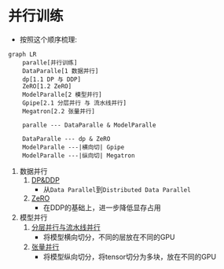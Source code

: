 # 并行训练



- 按照这个顺序梳理:
```mermaid
graph LR
    paralle[并行训练]
    DataParalle[1 数据并行]
    dp[1.1 DP 与 DDP]
    ZeRO[1.2 ZeRO]
    ModelParalle[2 模型并行]
    Gpipe[2.1 分层并行 与 流水线并行]
    Megatron[2.2 张量并行]

    paralle --- DataParalle & ModelParalle

    DataParalle --- dp & ZeRO
    ModelParalle ---|横向切| Gpipe
    ModelParalle ---|纵向切| Megatron

```

1. 数据并行
    1. [DP&DDP](LLM/并行训练/DP&DDP.md)
        - 从`Data Parallel`到`Distributed Data Parallel`
    2. [ZeRO](LLM/并行训练/ZeRO.md)
        - 在DDP的基础上，进一步降低显存占用
2. 模型并行
    1. [分层并行与流水线并行](LLM/并行训练/分层并行与流水线并行.md)
        - 将模型横向切分，不同的层放在不同的GPU
    2. [张量并行](LLM/并行训练/张量并行.md)
        - 将模型纵向切分，将tensor切分为多块，放在不同的GPU

